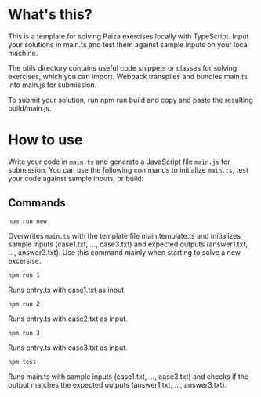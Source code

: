 # What's this?

This is a template for solving Paiza exercises locally with TypeScript. Input your solutions in main.ts and test them against sample inputs on your local machine.

The utils directory contains useful code snippets or classes for solving exercises, which you can import. Webpack transpiles and bundles main.ts into main.js for submission.

To submit your solution, run npm run build and copy and paste the resulting build/main.js.

# How to use

Write your code in `main.ts` and generate a JavaScript file `main.js` for submission. You can use the following commands to initialize `main.ts`, test your code against sample inputs, or build:

## Commands

```
npm run new
```

Overwrites `main.ts` with the template file main.template.ts and initializes sample inputs (case1.txt, ..., case3.txt) and expected outputs (answer1.txt, ..., answer3.txt). Use this command mainly when starting to solve a new excersise.

```
npm run 1
```

Runs entry.ts with case1.txt as input.

```
npm run 2
```

Runs entry.ts with case2.txt as input.

```
npm run 3
```

Runs entry.ts with case3.txt as input.

```
npm test
```

Runs main.ts with sample inputs (case1.txt, ..., case3.txt) and checks if the output matches the expected outputs (answer1.txt, ..., answer3.txt).
